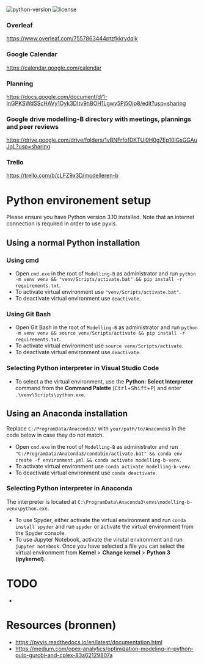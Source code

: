 ![python-version](https://img.shields.io/badge/python-v3.10-blue)
![license](https://img.shields.io/badge/license-MIT-green)

### Overleaf
https://www.overleaf.com/7557863444ptzfkkrvdqjk
### Google Calendar
https://calendar.google.com/calendar
### Planning
https://docs.google.com/document/d/1-InGPKSWdSScHAVy1Oyk3DItv9hBOH1Lgwy5Pj5Ojp8/edit?usp=sharing
### Google drive modelling-B directory with meetings, plannings and peer reviews
https://drive.google.com/drive/folders/1vBNFrfofDKTUi9H0g7Ep10lGsGGAuJqL?usp=sharing
### Trello
https://trello.com/b/cLFZ9x3D/modelleren-b

# Python environement setup
Please ensure you have Python version 3.10 installed. Note that an internet connection is required in order to use pyvis.

## Using a normal Python installation
### Using cmd
- Open `cmd.exe` in the root of `Modelling-B` as administrator and run `python -m venv venv && "venv/Scripts/activate.bat" && pip install -r requirements.txt`.
- To activate virtual environment use `"venv/Scripts/activate.bat"`.
- To deactivate virtual environment use `deactivate`.

### Using Git Bash
- Open Git Bash in the root of `Modelling-B` as administrator and run `python -m venv venv && source venv/Scripts/activate && pip install -r requirements.txt`.
- To activate virtual environment use `source venv/Scripts/activate`.
- To deactivate virtual environment use `deactivate`.

### Selecting Python interpreter in Visual Studio Code
- To select a the virtual environment, use the **Python: Select Interpreter** command from the **Command Palette** (<kbd>Ctrl</kbd>+<kbd>Shift</kbd>+<kbd>P</kbd>) and enter `.\venv\Scripts\python.exe`.

## Using an Anaconda installation
Replace `C:/ProgramData/Anaconda3/` with `your/path/to/Anaconda3` in the code below in case they do not match.
- Open `cmd.exe` in the root of `Modelling-B` as administrator and run `"C:/ProgramData/Anaconda3/condabin/activate.bat" && conda env create -f environment.yml && conda activate modelling-b-venv`.
- To activate virtual environment use `conda activate modelling-b-venv`.
- To deactivate virtual environment use `conda deactivate`.

### Selecting Python interpreter in Anaconda
The interpreter is located at `C:\ProgramData\Anaconda3\envs\modelling-b-venv\python.exe`.
- To use Spyder, either activate the virtual environment and run `conda install spyder` and run `spyder` or activate the virtual environment from the Spyder console.
- To use Jupyter Notebook, activate the virutal environment and run `jupyter notebook`. Once you have selected a file you can select the virtual environment from **Kernel** > **Change kernel** > **Python 3 (ipykernel)**.

# TODO
- 

# Resources (bronnen)
- https://pyvis.readthedocs.io/en/latest/documentation.html
- https://medium.com/opex-analytics/optimization-modeling-in-python-pulp-gurobi-and-cplex-83a62129807a
